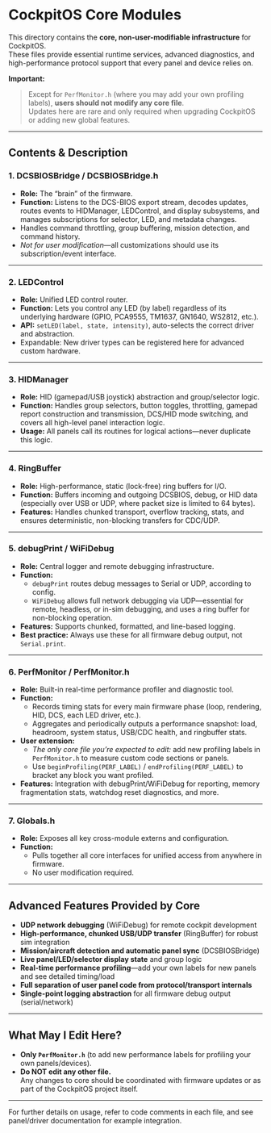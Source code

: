# CockpitOS Core Modules

This directory contains the **core, non-user-modifiable infrastructure** for CockpitOS.  
These files provide essential runtime services, advanced diagnostics, and high-performance protocol support that every panel and device relies on.

**Important:**  
> Except for `PerfMonitor.h` (where you may add your own profiling labels), **users should not modify any core file**.  
> Updates here are rare and only required when upgrading CockpitOS or adding new global features.

---

## Contents & Description

### 1. **DCSBIOSBridge / DCSBIOSBridge.h**
- **Role:** The “brain” of the firmware.
- **Function:** Listens to the DCS-BIOS export stream, decodes updates, routes events to HIDManager, LEDControl, and display subsystems, and manages subscriptions for selector, LED, and metadata changes.  
- Handles command throttling, group buffering, mission detection, and command history.
- *Not for user modification*—all customizations should use its subscription/event interface.

---

### 2. **LEDControl**
- **Role:** Unified LED control router.
- **Function:** Lets you control any LED (by label) regardless of its underlying hardware (GPIO, PCA9555, TM1637, GN1640, WS2812, etc.).
- **API:** `setLED(label, state, intensity)`, auto-selects the correct driver and abstraction.
- Expandable: New driver types can be registered here for advanced custom hardware.

---

### 3. **HIDManager**
- **Role:** HID (gamepad/USB joystick) abstraction and group/selector logic.
- **Function:** Handles group selectors, button toggles, throttling, gamepad report construction and transmission, DCS/HID mode switching, and covers all high-level panel interaction logic.
- **Usage:** All panels call its routines for logical actions—never duplicate this logic.

---

### 4. **RingBuffer**
- **Role:** High-performance, static (lock-free) ring buffers for I/O.
- **Function:** Buffers incoming and outgoing DCSBIOS, debug, or HID data (especially over USB or UDP, where packet size is limited to 64 bytes).
- **Features:** Handles chunked transport, overflow tracking, stats, and ensures deterministic, non-blocking transfers for CDC/UDP.

---

### 5. **debugPrint / WiFiDebug**
- **Role:** Central logger and remote debugging infrastructure.
- **Function:**  
  - `debugPrint` routes debug messages to Serial or UDP, according to config.
  - `WiFiDebug` allows full network debugging via UDP—essential for remote, headless, or in-sim debugging, and uses a ring buffer for non-blocking operation.
- **Features:** Supports chunked, formatted, and line-based logging.  
- **Best practice:** Always use these for all firmware debug output, not `Serial.print`.

---

### 6. **PerfMonitor / PerfMonitor.h**
- **Role:** Built-in real-time performance profiler and diagnostic tool.
- **Function:**  
  - Records timing stats for every main firmware phase (loop, rendering, HID, DCS, each LED driver, etc.).
  - Aggregates and periodically outputs a performance snapshot: load, headroom, system status, USB/CDC health, and ringbuffer stats.
- **User extension:**  
  - *The only core file you’re expected to edit:* add new profiling labels in `PerfMonitor.h` to measure custom code sections or panels.
  - Use `beginProfiling(PERF_LABEL)` / `endProfiling(PERF_LABEL)` to bracket any block you want profiled.
- **Features:** Integration with debugPrint/WiFiDebug for reporting, memory fragmentation stats, watchdog reset diagnostics, and more.

---

### 7. **Globals.h**
- **Role:** Exposes all key cross-module externs and configuration.
- **Function:**  
  - Pulls together all core interfaces for unified access from anywhere in firmware.
  - No user modification required.

---

## Advanced Features Provided by Core

- **UDP network debugging** (WiFiDebug) for remote cockpit development
- **High-performance, chunked USB/UDP transfer** (RingBuffer) for robust sim integration
- **Mission/aircraft detection and automatic panel sync** (DCSBIOSBridge)
- **Live panel/LED/selector display state** and group logic
- **Real-time performance profiling**—add your own labels for new panels and see detailed timing/load
- **Full separation of user panel code from protocol/transport internals**
- **Single-point logging abstraction** for all firmware debug output (serial/network)

---

## What May I Edit Here?

- **Only `PerfMonitor.h`** (to add new performance labels for profiling your own panels/devices).
- **Do NOT edit any other file.**  
  Any changes to core should be coordinated with firmware updates or as part of the CockpitOS project itself.

---

For further details on usage, refer to code comments in each file, and see panel/driver documentation for example integration.

